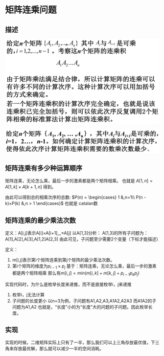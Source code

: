 # 矩阵连乘问题
## 描述
![1]

![2]

## 矩阵连乘有多少种运算顺序
矩阵连乘，无论怎么乘，最后一步的激素都是两个矩阵相乘。
也就是 $A[1,n]=A[1,k]×A[k+1,n]$ 得到。

由此可以得到总的相乘次序的总数:
$P(n) = \begin{cases}
1 &,n=1\\
P(n - k)×P(k) &,n > 1
\end{cases}$
也就是 catalan数

## 矩阵连乘的最少乘法次数
定义：A[i,j]表示A[i]×A[i+1],,,×A[j]
以A[1,3]分析：
A[1,3]的所有子问题为：A\[1\],A\[2\],A\[3\],A\[1,2\]A\[2,3\]
由此可见，子问题至少需要2个变量（下标才能描述）

定义：
1. m[i,j]表示第i个矩阵连乘到第j个矩阵的最少乘法次数。
2. 第i个矩阵的维度为$p_{i-1}×p_j$
基于：矩阵连乘，无论怎么乘，最后一步的激素都是两个矩阵相乘
那么有$m[i,j] = min(m[i,k]+m[k,j]+p_{i-1}p_kp_j)$

实现代码时，为什么是枚举长度来递推，而不是直接枚举i，j来递推
1. 枚举i，j无法计算
2. 子问题的长度更小
    以n=3为例，子问题有A1,A2,A3,A1A2,A2A3
    而A1A2的子问题为A1,A2
    也就是，“长度”小的为“长度”大的问题的子问题。因此枚举长度。

## 实现
实现的时候，二维矩阵实际上只有了一半，那么我们可以上三角存放最优值，下三角来存放最优解，那么就可以减少一半的空间消耗。

[2]:assets/矩阵连乘问题-20c7f.png
[1]:assets/矩阵连乘问题-bc24f.png
